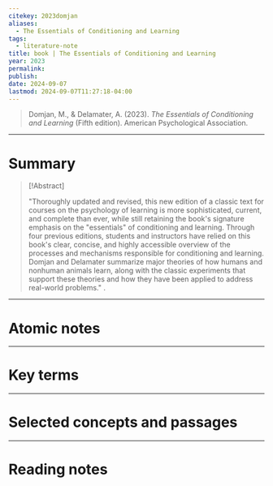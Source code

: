 ```yaml
---
citekey: 2023domjan
aliases:
  - The Essentials of Conditioning and Learning
tags:
  - literature-note
title: book | The Essentials of Conditioning and Learning
year: 2023
permalink: 
publish: 
date: 2024-09-07
lastmod: 2024-09-07T11:27:18-04:00
---
```

> Domjan, M., & Delamater, A. (2023). _The Essentials of Conditioning and Learning_ (Fifth edition). American Psychological Association.

---

# Summary

> [!Abstract]
>
> "Thoroughly updated and revised, this new edition of a classic text for courses on the psychology of learning is more sophisticated, current, and complete than ever, while still retaining the book's signature emphasis on the "essentials" of conditioning and learning. Through four previous editions, students and instructors have relied on this book's clear, concise, and highly accessible overview of the processes and mechanisms responsible for conditioning and learning. Domjan and Delamater summarize major theories of how humans and nonhuman animals learn, along with the classic experiments that support these theories and how they have been applied to address real-world problems."
>.


---

# Atomic notes

---

# Key terms

---

# Selected concepts and passages

---

# Reading notes

